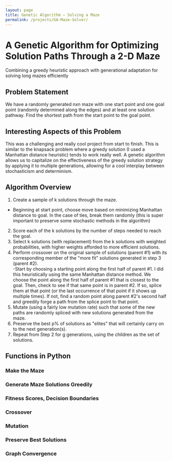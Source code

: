 ```yaml
---
layout: page
title: Genetic Algorithm – Solving a Maze
permalink: /projects/GA-Maze-Solver/
---
```


# A Genetic Algorithm for Optimizing Solution Paths Through a 2-D Maze

Combining a greedy heuristic approach with generational adaptation for solving long mazes efficiently

## Problem Statement

We have a randomly generated nxn maze with one start point and one goal point (randomly determined along the edges) and at least one solution pathway.  Find the shortest path from the start point to the goal point.  

## Interesting Aspects of this Problem

This was a challenging and really cool project from start to finish.  This is similar to the knapsack problem where a greedy solution (I used a Manhattan distance heuristic) tends to work really well.  A genetic algorithm allows us to capitalize on the effectiveness of the greedy solution strategy by applying it to multiple generations, allowing for a cool interplay between stochasticism and determinism.  

## Algorithm Overview

1.  Create a sample of k solutions through the maze. 
  - Beginning at start point, choose move based on minimizing Manhattan distance to goal.  In the case of ties, break them randomly (this is super important to preserve some stochastic methods in the algorithm)
2.  Score each of the k solutions by the number of steps needed to reach the goal. 
3.  Select k solutions (with replacement) from the k solutions with weighted probabilities, with higher weights afforded to more efficient solutions.
4.  Perform crossover on the original sample of solutions (parent #1) with its corresponding member of the "more fit" solutions generated in step 3 (parent #2).  
  -Start by choosing a starting point along the first half of parent #1.  I did this heuristically using the same Manhattan distance method.  We choose the point along the first half of parent #1 that is closest to the goal.  Then, check to see if that same point is in parent #2.  If so, splice them at that point (or the last occurrence of that point if it shows up multiple times).  If not, find a random point along parent #2's second half and greedily forge a path from the splice point to that point. 
5.  Mutate (using a fairly low mutation rate) such that some of the new paths are randomly spliced with new solutions generated from the maze.  
6.  Preserve the best p% of solutions as "elites" that will certainly carry on to the next generation(s).
7.  Repeat from Step 2 for g generations, using the children as the set of solutions.  

## Functions in Python

### Make the Maze



### Generate Maze Solutions Greedily



### Fitness Scores, Decision Boundaries


### Crossover


### Mutation


### Preserve Best Solutions


### Graph Convergence




